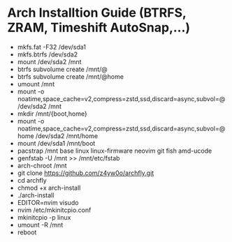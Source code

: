 # Arch Installtion Guide (BTRFS, ZRAM, Timeshift AutoSnap,...)

- mkfs.fat -F32 /dev/sda1
- mkfs.btrfs /dev/sda2
- mount /dev/sda2 /mnt
- btrfs subvolume create /mnt/@
- btrfs subvolume create /mnt/@home
- umount /mnt
- mount -o noatime,space_cache=v2,compress=zstd,ssd,discard=async,subvol=@ /dev/sda2 /mnt
- mkdir /mnt/{boot,home}
- mount -o noatime,space_cache=v2,compress=zstd,ssd,discard=async,subvol=@home /dev/sda2 /mnt/home
- mount /dev/sda1 /mnt/boot
- pacstrap /mnt base linux linux-firmware neovim git fish amd-ucode
- genfstab -U /mnt >> /mnt/etc/fstab
- arch-chroot /mnt
- git clone https://github.com/z4yw0o/archfly.git
- cd archfly
- chmod +x arch-install
- ./arch-install
- EDITOR=nvim visudo
- nvim /etc/mkinitcpio.conf
- mkinitcpio -p linux
- umount -R /mnt
- reboot
